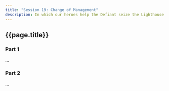 ```yaml
---
title: "Session 19: Change of Management"
description: In which our heroes help the Defiant seize the Lighthouse.
---
```


## {{page.title}}

### Part 1

...

### Part 2

...
